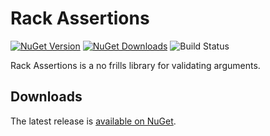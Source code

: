 # Rack Assertions
[![NuGet Version](https://img.shields.io/nuget/vpre/Rack.Assertions.svg)](https://www.nuget.org/packages/Rack.Assertions)
[![NuGet Downloads](https://img.shields.io/nuget/dt/Rack.Assertions.svg)](https://www.nuget.org/packages/Rack.Assertions)
![Build Status](https://img.shields.io/vso/build/bamodio/0ff0c2f0-7ec0-4ab8-9948-f3673e6312b6/5.svg)

Rack Assertions is a no frills library for validating arguments.

## Downloads ##

The latest release is [available on NuGet](https://www.nuget.org/packages/Rack.Assertions).
